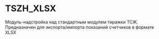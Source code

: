 # TSZH_XLSX
Модуль-надстройка над стандартным модулем тиражки ТСЖ. Предназначен для экспорта/импорта показаний счетчиков в формате XLSX
